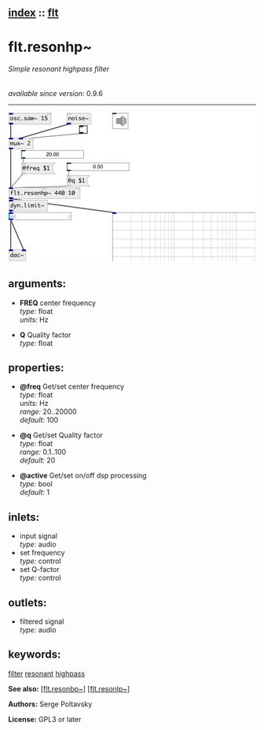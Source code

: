 [index](index.html) :: [flt](category_flt.html)
---

# flt.resonhp~

###### Simple resonant highpass filter

*available since version:* 0.9.6

---




[![example](../examples/img/flt.resonhp~.jpg)](../examples/pd/flt.resonhp~.pd)



## arguments:

* **FREQ**
center frequency<br>
_type:_ float<br>
_units:_ Hz<br>

* **Q**
Quality factor<br>
_type:_ float<br>





## properties:

* **@freq** 
Get/set center frequency<br>
_type:_ float<br>
_units:_ Hz<br>
_range:_ 20..20000<br>
_default:_ 100<br>

* **@q** 
Get/set Quality factor<br>
_type:_ float<br>
_range:_ 0.1..100<br>
_default:_ 20<br>

* **@active** 
Get/set on/off dsp processing<br>
_type:_ bool<br>
_default:_ 1<br>



## inlets:

* input signal<br>
_type:_ audio
* set frequency<br>
_type:_ control
* set Q-factor<br>
_type:_ control



## outlets:

* filtered signal<br>
_type:_ audio



## keywords:

[filter](keywords/filter.html)
[resonant](keywords/resonant.html)
[highpass](keywords/highpass.html)



**See also:**
[\[flt.resonbp~\]](flt.resonbp~.html)
[\[flt.resonlp~\]](flt.resonlp~.html)




**Authors:** Serge Poltavsky




**License:** GPL3 or later






